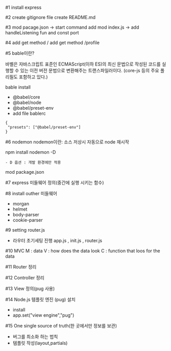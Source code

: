 #1 
install express

#2
create gitignore file
create README.md

#3
mod pacage.json -> start command add 
mod index.js -> add handleListening fun and const port

#4
add get method /
add get method /profile

#5
bable이란? 

바벨은 자바스크립트 표준인 ECMAScript(이하 ES)의 최신 문법으로 작성된 코드를 실행할 수 있는 이전 버전 문법으로 변환해주는 트랜스파일러이다. (core-js 등의 주요 폴리필도 포함하고 있다.)

bable install 
 - @babel/core
 - @babel/node
 - @babel/preset-env
 - add file bablerc

 ```
{
  "presets": ["@babel/preset-env"]
}
```

#6 nodemon 
nodemon이란: 소스 저상시 자동으로 node 재시작

npm install nodemon -D

    - D 옵션 : 개발 환경에만 적용

mod package.json

#7 express 미들웨어 정의(중간에 실행 시키는 함수)

#8 install outher 미들웨어

- morgan
- helmet
- body-parser
- cookie-parser

#9 setting router.js
- 라우터 초기세팅 진행 app.js , init.js , router.js

#10 MVC
M : data
V : how does the data look
C : function that loos for the data

#11 Router 정리

#12 Controller 정리

#13 View 정의(pug 사용)

#14 Node.js 템플릿 엔진 (pug) 설치
- install
- app.set("view engine","pug")

#15 One single source of truth(한 곳에서만 정보를 보관)
- 버그를 최소화 하는 법칙
- 템플릿 작성(layout,partials)